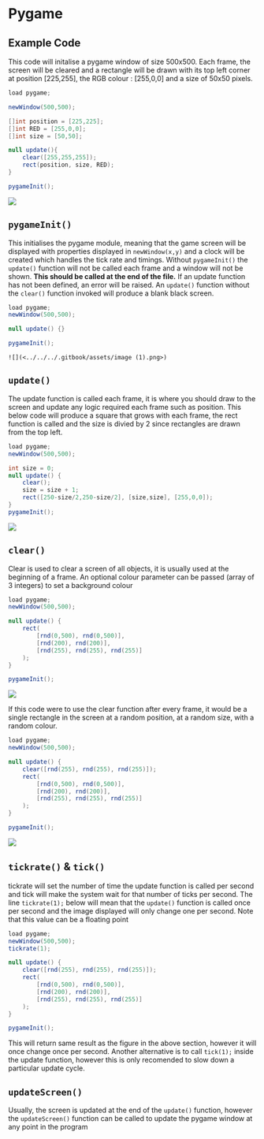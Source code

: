 # Pygame

## Example Code

This code will initalise a pygame window of size 500x500. Each frame, the screen will be cleared and a rectangle will be drawn with its top left corner at position \[225,255], the RGB colour : \[255,0,0] and a size of 50x50 pixels.

```csharp
load pygame; 

newWindow(500,500);

[]int position = [225,225];
[]int RED = [255,0,0];
[]int size = [50,50];

null update(){
    clear([255,255,255]);
    rect(position, size, RED);
}

pygameInit();
```

![](<../../../.gitbook/assets/image (2).png>)

## `pygameInit()`

This initialises the pygame module, meaning that the game screen will be displayed with properties displayed in `newWindow(x,y)` and a clock will be created which handles the tick rate and timings. Without `pygameInit()` the `update()` function will not be called each frame and a window will not be shown. **This should be called at the end of the file.** If an update function has not been defined, an error will be raised. An `update()` function without the `clear()` function invoked will produce a blank black screen.

```csharp
load pygame;
newWindow(500,500);

null update() {}

pygameInit();
```

`![](<../../../.gitbook/assets/image (1).png>)`

## `update()`

The update function is called each frame, it is where you should draw to the screen and update any logic required each frame such as position. This below code will produce a square that grows with each frame, the rect function is called and the size is divied by 2 since rectangles are drawn from the top left.

```csharp
load pygame;
newWindow(500,500);

int size = 0;
null update() {
    clear();
    size = size + 1;
    rect([250-size/2,250-size/2], [size,size], [255,0,0]);
}
pygameInit();
```

![](<../../../.gitbook/assets/image (6).png>)

## `clear()`

Clear is used to clear a screen of all objects, it is usually used at the beginning of a frame. An optional colour parameter can be passed (array of 3 integers) to set a background colour

```csharp
load pygame;
newWindow(500,500);

null update() {
    rect(
        [rnd(0,500), rnd(0,500)], 
        [rnd(200), rnd(200)], 
        [rnd(255), rnd(255), rnd(255)]
    );
}

pygameInit();
```

![](<../../../.gitbook/assets/image (5).png>)

If this code were to use the clear function after every frame, it would be a single rectangle in the screen at a random position, at a random size, with a random colour.

```csharp
load pygame;
newWindow(500,500);

null update() {
    clear([rnd(255), rnd(255), rnd(255)]);
    rect(
        [rnd(0,500), rnd(0,500)], 
        [rnd(200), rnd(200)], 
        [rnd(255), rnd(255), rnd(255)]
    );
}

pygameInit();
```

![](<../../../.gitbook/assets/image (8).png>)

## `tickrate()` & `tick()`

tickrate will set the number of time the update function is called per second and tick will make the system wait for that number of ticks per second. The line `tickrate(1);` below will mean that the `update()` function is called once per second and the image displayed will only change one per second. Note that this value can be a floating point

```csharp
load pygame;
newWindow(500,500);
tickrate(1);

null update() {
    clear([rnd(255), rnd(255), rnd(255)]);
    rect(
        [rnd(0,500), rnd(0,500)], 
        [rnd(200), rnd(200)], 
        [rnd(255), rnd(255), rnd(255)]
    );
}

pygameInit();
```

This will return same result as the figure in the above section, however it will once change once per second. Another alternative is to call `tick(1);` inside the update function, however this is only recomended to slow down a particular update cycle.

## `updateScreen()`

Usually, the screen is updated at the end of the `update()` function, however the `updateScreen()` function can be called to update the pygame window at any point in the program
